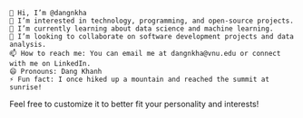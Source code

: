 
    👋 Hi, I’m @dangnkha
    👀 I’m interested in technology, programming, and open-source projects.
    🌱 I’m currently learning about data science and machine learning.
    💞️ I’m looking to collaborate on software development projects and data analysis.
    📫 How to reach me: You can email me at dangnkha@vnu.edu or connect with me on LinkedIn.
    😄 Pronouns: Dang Khanh
    ⚡ Fun fact: I once hiked up a mountain and reached the summit at sunrise!

Feel free to customize it to better fit your personality and interests!
